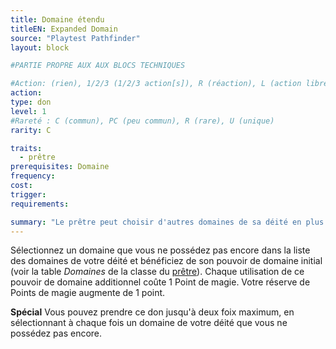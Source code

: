 ```yaml
---
title: Domaine étendu
titleEN: Expanded Domain
source: "Playtest Pathfinder"
layout: block

#PARTIE PROPRE AUX AUX BLOCS TECHNIQUES

#Action: (rien), 1/2/3 (1/2/3 action[s]), R (réaction), L (action libre)
action: 
type: don
level: 1
#Rareté : C (commun), PC (peu commun), R (rare), U (unique)
rarity: C

traits:
  - prêtre
prerequisites: Domaine
frequency: 
cost:
trigger: 
requirements:

summary: "Le prêtre peut choisir d'autres domaines de sa déité en plus de celui qu'il possède."
---
```


Sélectionnez un domaine que vous ne possédez pas encore dans la liste des domaines de votre déité et bénéficiez de son pouvoir de domaine initial (voir la table *Domaines* de la classe du [prêtre](/classes/prêtre.html)). Chaque utilisation de ce pouvoir de domaine additionnel coûte 1 Point de magie. Votre réserve de Points de magie augmente de 1 point.

**Spécial** Vous pouvez prendre ce don jusqu'à deux foix maximum, en sélectionnant à chaque fois un domaine de votre déité que vous ne possédez pas encore.